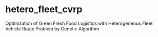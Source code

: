 # hetero_fleet_cvrp
Optimization of Green Fresh Food Logistics with Heterogeneous Fleet Vehicle Route Problem by Genetic Algorithm
